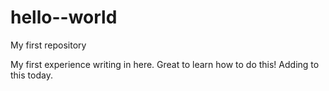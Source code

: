 # hello--world
My first repository

My first experience writing in here. Great to learn how to do this!
Adding to this today.
